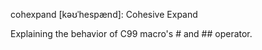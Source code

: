 ﻿cohexpand [kəʊˈhespænd]: Cohesive Expand

Explaining the behavior of C99 macro's # and ## operator. 
